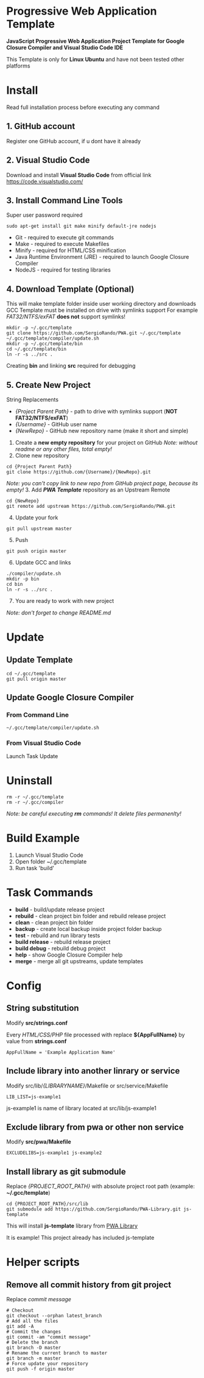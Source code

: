 # Progressive Web Application Template

**JavaScript Progressive Web Application Project Template for Google Closure Compiler and Visual Studio Code IDE**

This Template is only for **Linux Ubuntu** and have not been tested other platforms

# Install
Read full installation process before executing any command

## 1. GitHub account
Register one GitHub account, if u dont have it already

## 2. Visual Studio Code
Download and install **Visual Studio Code** from official link https://code.visualstudio.com/

## 3. Install Command Line Tools
Super user password required
```
sudo apt-get install git make minify default-jre nodejs
```
* Git - required to execute git commands
* Make - required to execute Makefiles
* Minify - required for HTML/CSS minification
* Java Runtime Environment (JRE) - required to launch Google Closure Compiler
* NodeJS - required for testing libraries

## 4. Download Template (Optional)
This will make template folder inside user working directory and downloads GCC
Template must be installed on drive with symlinks support
For example _FAT32/NTFS/exFAT_ **does not** support symlinks!

```
mkdir -p ~/.gcc/template
git clone https://github.com/SergioRando/PWA.git ~/.gcc/template
~/.gcc/template/compiler/update.sh
mkdir -p ~/.gcc/template/bin
cd ~/.gcc/template/bin
ln -r -s ../src .
```
Creating **bin** and linking **src** required for debugging

## 5. Create New Project
String Replacements
* _{Project Parent Path}_ - path to drive with symlinks support (**NOT FAT32/NTFS/exFAT**)
* _{Username}_ - GitHub user name
* _{NewRepo}_ - GitHub new repository name (make it short and simple)

1. Create a **new empty repository** for your project on GitHub
_Note: without readme or any other files, total empty!_
2. Clone new repository
```
cd {Project Parent Path}
git clone https://github.com/{Username}/{NewRepo}.git
```
_Note: you can't copy link to new repo from GitHub project page, because its empty!_
3. Add ***PWA Template*** repository as an Upstream Remote
```
cd {NewRepo}
git remote add upstream https://github.com/SergioRando/PWA.git
```
4. Update your fork
```
git pull upstream master
```
5. Push
```
git push origin master
```
6. Update GCC and links
```
./compiler/update.sh
mkdir -p bin
cd bin
ln -r -s ../src .
```
7. You are ready to work with new project

_Note: don't forget to change README.md_

# Update

## Update Template
```
cd ~/.gcc/template
git pull origin master
```

## Update Google Closure Compiler
### From Command Line
```
~/.gcc/template/compiler/update.sh
```
### From Visual Studio Code
Launch Task Update

# Uninstall
```
rm -r ~/.gcc/template
rm -r ~/.gcc/compiler
```
_Note: be careful executing **rm** commands! It delete files permanenlty!_

# Build Example
1. Launch Visual Studio Code
2. Open folder ~/.gcc/template
3. Run task 'build'

# Task Commands
- **build** - build/update release project
- **rebuild** - clean project bin folder and rebuild release project
- **clean** - clean project bin folder
- **backup** - create local backup inside project folder backup
- **test** - rebuild and run library tests
- **build release** - rebuild release project
- **build debug** - rebuild debug project
- **help** - show Google Closure Compiler help
- **merge** - merge all git upstreams, update templates

# Config
## String substitution
Modify **src/strings.conf**

Every _HTML/CSS/PHP_ file processed with replace **${AppFullName}** by value from **strings.conf**
```
AppFullName = 'Example Application Name'
```

## Include library into another linrary or service
Modify src/lib/_{LIBRARYNAME}_/Makefile or src/service/Makefile
```
LIB_LIST=js-example1
```
js-example1 is name of library located at src/lib/js-example1

## Exclude library from pwa or other non service
Modify **src/pwa/Makefile**
```
EXCLUDELIBS=js-example1 js-example2
```

## Install library as git submodule
Replace _{PROJECT_ROOT_PATH}_ with absolute project root path (example: **~/.gcc/template**)
```
cd {PROJECT_ROOT_PATH}/src/lib
git submodule add https://github.com/SergioRando/PWA-Library.git js-template
```
This will install **js-template** library from [PWA Library](https://github.com/SergioRando/PWA-Library)

It is example! This project already has included js-template

# Helper scripts

## Remove all commit history from git project
Replace _commit message_
```
# Checkout
git checkout --orphan latest_branch
# Add all the files
git add -A
# Commit the changes
git commit -am "commit message"
# Delete the branch
git branch -D master
# Rename the current branch to master
git branch -m master
# Force update your repository
git push -f origin master
```
